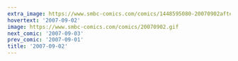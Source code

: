 ```yaml
---
extra_image: https://www.smbc-comics.com/comics/1448595080-20070902after.png
hovertext: '2007-09-02'
image: https://www.smbc-comics.com/comics/20070902.gif
next_comic: '2007-09-03'
prev_comic: '2007-09-01'
title: '2007-09-02'
---
```


